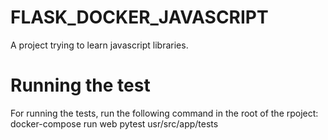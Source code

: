 # FLASK_DOCKER_JAVASCRIPT
A project trying to learn javascript libraries.

# Running the test

For running the tests, run the following command in the root of the rpoject:
docker-compose run web pytest usr/src/app/tests